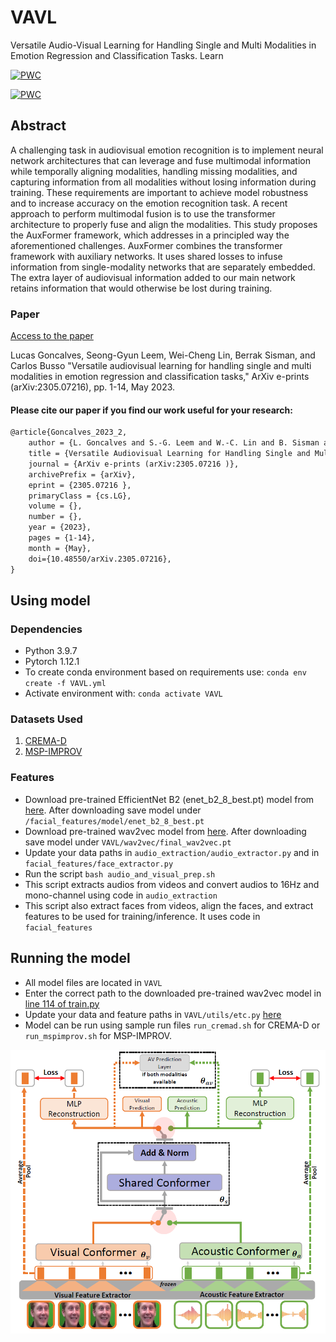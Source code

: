 # VAVL
Versatile Audio-Visual Learning for Handling Single and Multi Modalities in Emotion Regression and Classification Tasks. Learn 

[![PWC](https://img.shields.io/endpoint.svg?url=https://paperswithcode.com/badge/versatile-audio-visual-learning-for-handling/arousal-estimation-on-msp-improv)](https://paperswithcode.com/sota/arousal-estimation-on-msp-improv?p=versatile-audio-visual-learning-for-handling)
	
[![PWC](https://img.shields.io/endpoint.svg?url=https://paperswithcode.com/badge/versatile-audio-visual-learning-for-handling/emotion-recognition-on-crema-d)](https://paperswithcode.com/sota/emotion-recognition-on-crema-d?p=versatile-audio-visual-learning-for-handling)
	
## Abstract
A challenging task in audiovisual emotion recognition is to implement neural network architectures that can leverage and fuse multimodal information while temporally aligning modalities, handling missing modalities, and capturing information from all modalities without losing information during training. These requirements are important to achieve model robustness and to increase accuracy on the emotion recognition task. A recent approach to perform multimodal fusion is to use the transformer architecture to properly fuse and align the modalities. This study proposes the AuxFormer framework, which addresses in a principled way the aforementioned challenges. AuxFormer combines the transformer framework with auxiliary networks. It uses shared losses to infuse information from single-modality networks that are separately embedded. The extra layer of audiovisual information added to our main network retains information that would otherwise be lost during training.

### Paper
[Access to the paper](https://arxiv.org/pdf/2305.07216.pdf)

Lucas Goncalves, Seong-Gyun Leem, Wei-Cheng Lin, Berrak Sisman, and Carlos Busso "Versatile audiovisual learning for handling single and multi modalities in emotion regression and classification tasks," ArXiv e-prints (arXiv:2305.07216), pp. 1-14, May 2023.

#### Please cite our paper if you find our work useful for your research:

```tex
@article{Goncalves_2023_2,
	author = {L. Goncalves and S.-G. Leem and W.-C. Lin and B. Sisman and C. Busso},
	title = {Versatile Audiovisual Learning for Handling Single and Multi Modalities in Emotion Regression and Classification Tasks},
	journal = {ArXiv e-prints (arXiv:2305.07216 )},
	archivePrefix = {arXiv},
	eprint = {2305.07216 },
	primaryClass = {cs.LG},
	volume = {},
	number = {},
	year = {2023},
	pages = {1-14},
	month = {May},
	doi={10.48550/arXiv.2305.07216},
}
```

## Using model

### Dependencies
* Python 3.9.7
* Pytorch 1.12.1
* To create conda environment based on requirements use: `conda env create -f VAVL.yml`
* Activate environment with: `conda activate VAVL`

### Datasets Used
1. [CREMA-D](https://www.ncbi.nlm.nih.gov/pmc/articles/PMC4313618/) 
2. [MSP-IMPROV](https://ecs.utdallas.edu/research/researchlabs/msp-lab/MSP-Improv.html)

### Features
* Download pre-trained EfficientNet B2 (enet_b2_8_best.pt) model from [here](https://drive.google.com/file/d/1MVaJ9llhUckZlbRGGD7plw6GBZqrqFPQ/view?usp=sharing). After downloading save model under `/facial_features/model/enet_b2_8_best.pt`
* Download pre-trained wav2vec model from [here](https://drive.google.com/file/d/1xzxFcXuj8-xMWN9yE-4jgIeFoSdMvO5S/view?usp=sharing). After downloading save model under `VAVL/wav2vec/final_wav2vec.pt`
* Update your data paths in `audio_extraction/audio_extractor.py` and in `facial_features/face_extractor.py`
* Run the script `bash audio_and_visual_prep.sh` 
* This script extracts audios from videos and convert audios to 16Hz and mono-channel using code in ``audio_extraction``
* This script also extract faces from videos, align the faces, and extract features to be used for training/inference. It uses code in ``facial_features``


## Running the model
* All model files are located in `VAVL`
* Enter the correct path to the downloaded pre-trained wav2vec model in [line 114 of train.py](https://github.com/ilucasgoncalves/VAVL/blob/main/VAVL/train.py#L114)
* Update your data and feature paths in `VAVL/utils/etc.py` [here](https://github.com/ilucasgoncalves/VAVL/blob/main/VAVL/utils/etc.py)
* Model can be run using sample run files `run_cremad.sh` for CREMA-D or `run_mspimprov.sh` for MSP-IMPROV.

<p align="center">
  <img src="./images/vavl.PNG" />
</p>
